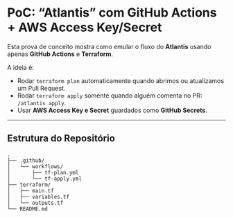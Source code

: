 # PoC: “Atlantis” com GitHub Actions + AWS Access Key/Secret

Esta prova de conceito mostra como emular o fluxo do **Atlantis** usando apenas **GitHub Actions** e **Terraform**.

A ideia é:
- Rodar `terraform plan` automaticamente quando abrimos ou atualizamos um Pull Request.
- Rodar `terraform apply` somente quando alguém comenta no PR: `/atlantis apply`.
- Usar **AWS Access Key e Secret** guardados como **GitHub Secrets**.

---

## Estrutura do Repositório

``` 
.
├── .github/
│   └── workflows/
│       ├── tf-plan.yml
│       └── tf-apply.yml
├── terraform/
│   ├── main.tf
│   ├── variables.tf
│   └── outputs.tf
└── README.md
```
